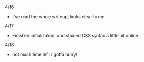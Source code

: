 4/16
  - I've read the whole writeup, looks clear to me.   
  
4/17 
  - Finished initialization, and studied CSS syntax a little bit online.   
  
4/18 
  - not much time left. I gotta hurry!
  

